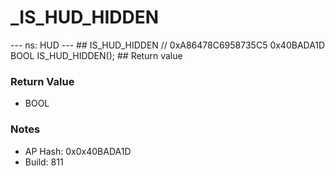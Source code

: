 # _IS_HUD_HIDDEN

--- ns: HUD --- ## IS_HUD_HIDDEN  // 0xA86478C6958735C5 0x40BADA1D BOOL IS_HUD_HIDDEN();   ## Return value

### Return Value
* BOOL

### Notes
* AP Hash: 0x0x40BADA1D
* Build: 811

